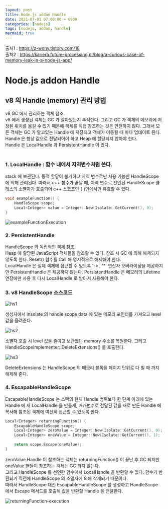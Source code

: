 ```yaml
---
layout: post
title: Node.js addon Handle
date: 2021-07-01 07:00:00 + 0900
categories: [nodejs]
tags: [nodejs, addon, handle]
mermaid: true
---
```

출처1 : https://z-wony.tistory.com/18   
출처2 : https://kariera.future-processing.pl/blog/a-curious-case-of-memory-leak-in-a-node-js-app/

# Node.js addon Handle

## v8 의 Handle (memory) 관리 방법
v8 GC 에서 관리하는 객체 참조.   
v8 에서 생성된 객체는 GC 가 살아있는지 추적한다. 그리고 GC 가 객체의 메모리에 저장된 위치를 옮길 수 있기 때문에 객체를 직접 참조하는 것은 안전하지 않다. 그래서 모든 객체는 GC 가 알고있는 Handle 에 저장되고 객체가 이동될 때 마다 업데이트 된다. Handle 은 항상 값으로 전달되어야 하고 Heap 에 할당되지 않아야 한다.   
Handle 은 LocalHandle 과 PersistentHandle 이 있다.   
<br/>

### 1. LocalHandle : 함수 내에서 지역변수처럼 쓴다.  
stack 에 보관된다. 동적 할당이 불가하고 지역 변수로만 사용 가능한 HandleScope 에 의해 관리된다. 따라서 c++ 함수가 끝날 때, 지역 변수로 선언된 HandleScope 클래스의 소멸자가 호출되어 c++ 스코프인 { }안에서만 유효할 수 있다.

```cpp
void exampleFunction() { 
    HandleScope scope; 
    Local<Integer> value = Integer::New(Isolate::GetCurrent(), 0);
}
```

![exampleFunctionExecution](https://user-images.githubusercontent.com/13375810/124052097-b85cd180-da58-11eb-977b-0d588acc191f.gif)
<br/>

### 2. PersistentHandle
HandleScope 와 독립적인 객체 참조.   
Heap 에 할당된 JavaScript 객체들을 참조할 수 있다. 참조 시 GC 에 의해 해제되지 않도록 한다. Reset() 함수를 Call 해 명시적으로 해제해야 한다.   
LocalHandle 은 실제 객체에 접근할 수 있도록 '->', '*' 연산자 오버라이딩을 제공하지만 PersistentHandle 은 제공하지 않는다. PersistentHandle 은 메모리의 Lifetime 연장에만 사용 후 다시 LocalHandle 로 받아서 사용해야 한다.
<br/>

### 3. v8 HandleScope 소스코드
![hs1](https://user-images.githubusercontent.com/13375810/124055244-82225080-da5e-11eb-8906-7aea8d13646b.png)   

생성자에서 insolate 의 handle scope data 에 있는 메모리 포인터를 가져오고 level 값을 올려준다.   

![hs2](https://user-images.githubusercontent.com/13375810/124055422-d4637180-da5e-11eb-8439-0fdfcd546d24.png)   

소멸자 호출 시 level 값을 줄이고 보관했던 memory 주소를 복원한다. 그리고 HandleScopeImplementer::DeleteExtensions() 를 호출한다.   

![hs3](https://user-images.githubusercontent.com/13375810/124055533-0aa0f100-da5f-11eb-8c20-f3786a90303d.png)   

DeleteExtensions 는 HandleScope 의 메모리 블록을 페이지 단위로 다 빌 때 까지 해제해 준다.
<br/>

### 4. EscapableHandleScope
EscapableHandleScope 는 스택의 현재 Handle 범위보다 한 단계 아래에 있는 Handle 에 새 LocalHandle 을 만들재, 매개변수로 전달된 값을 새로 만든 Handle 에 복사해 참조된 객체에 여전히 접근할 수 있도록 한다.

```cpp
Local<Integer> returningFunction() { 
    EscapableHandleScope scope; 
    Local<Integer> zeroValue = Integer::New(Isolate::GetCurrent(), 0); 
    Local<Integer> oneValue = Integer::New(Isolate::GetCurrent(), 1); 
    
    return scope.Escape(oneValue);
}
```

zeroValue Handle 이 참조하는 객체는 returningFunction() 이 끝난 후 GC 되지만 oneValue 핸들이 참조하는 객체는 GC 되지 않는다.   
그리고 HandleScope 를 선언한 함수에서 LocalHandle 을 반환할 수 없다. 함수가 반환되기 직전에 HandleScope 의 소멸자에 의해 삭제되기 때문이다.   
따라서 HandleScope 대신 EscapableHandleScope 를 생성하고 HandleScope 에서 Escape 메서드를 호출해 값을 반환할 Handle 을 전달한다.

![returningFunction-execution](https://user-images.githubusercontent.com/13375810/124079764-86f9fb00-da84-11eb-968c-9b30c0be927c.gif)

